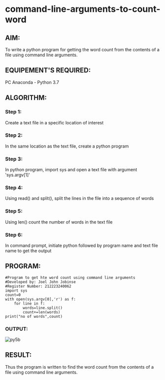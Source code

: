 # command-line-arguments-to-count-word
## AIM:
To write a python program for getting the word count from the contents of a file using command line arguments.
## EQUIPEMENT'S REQUIRED: 
PC
Anaconda - Python 3.7
## ALGORITHM: 
### Step 1:
Create a text file in a specific location of interest
### Step 2: 
In the same location as the text file, create a python program
### Step 3: 
In python program, import sys and open a text file with argument 'sys.argv[1]'
### Step 4:  
Using read() and split(), split the lines in the file into a sequence of words
### Step 5: 
Using len() count the number of words in the text file
### Step 6: 
In command prompt, initiate python followed by program name and text file name to get the output
## PROGRAM:
```
#Program to get hte word count using command line arguments
#Developed by: Joel John Jobinse
#Register Number: 212223240062
import sys
count=0
with open(sys.argv[0],'r') as f:
    for line in f:
        words=line.split()
        count+=len(words)
print("no of words",count)
```
### OUTPUT:
![py5b](https://github.com/joeljohnjobinse/command-line-arguments-to-count-word/assets/138955488/8ba24656-3529-4604-b322-21a0fe56ec41)

## RESULT:
Thus the program is written to find the word count from the contents of a file using command line arguments.
